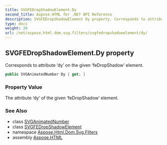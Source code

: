 ```yaml
---
title: SVGFEDropShadowElement.Dy
second_title: Aspose.HTML for .NET API Reference
description: SVGFEDropShadowElement Dy property. Corresponds to attribute dy on the given feDropShadow element
type: docs
weight: 20
url: /net/aspose.html.dom.svg.filters/svgfedropshadowelement/dy/
---
```

## SVGFEDropShadowElement.Dy property

Corresponds to attribute ‘dy’ on the given ‘feDropShadow’ element.

```csharp
public SVGAnimatedNumber Dy { get; }
```

### Property Value

The attribute ‘dy’ of the given ‘feDropShadow’ element.

### See Also

* class [SVGAnimatedNumber](../../../aspose.html.dom.svg.datatypes/svganimatednumber/)
* class [SVGFEDropShadowElement](../)
* namespace [Aspose.Html.Dom.Svg.Filters](../../../aspose.html.dom.svg.filters/)
* assembly [Aspose.HTML](../../../)
